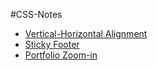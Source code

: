 #CSS-Notes

- [Vertical-Horizontal Alignment](http://codepen.io/tphdevdrop/pen/PZmJRW)
- [Sticky Footer](http://codepen.io/tphdevdrop/pen/GomMYN)
- [Portfolio Zoom-in](http://codepen.io/tphdevdrop/pen/bEWYWj)